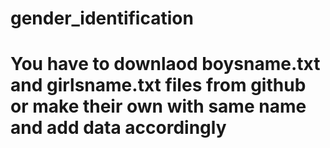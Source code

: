 # gender_identification

# You have to downlaod boysname.txt and girlsname.txt files from github or make their own with same name and add data accordingly
